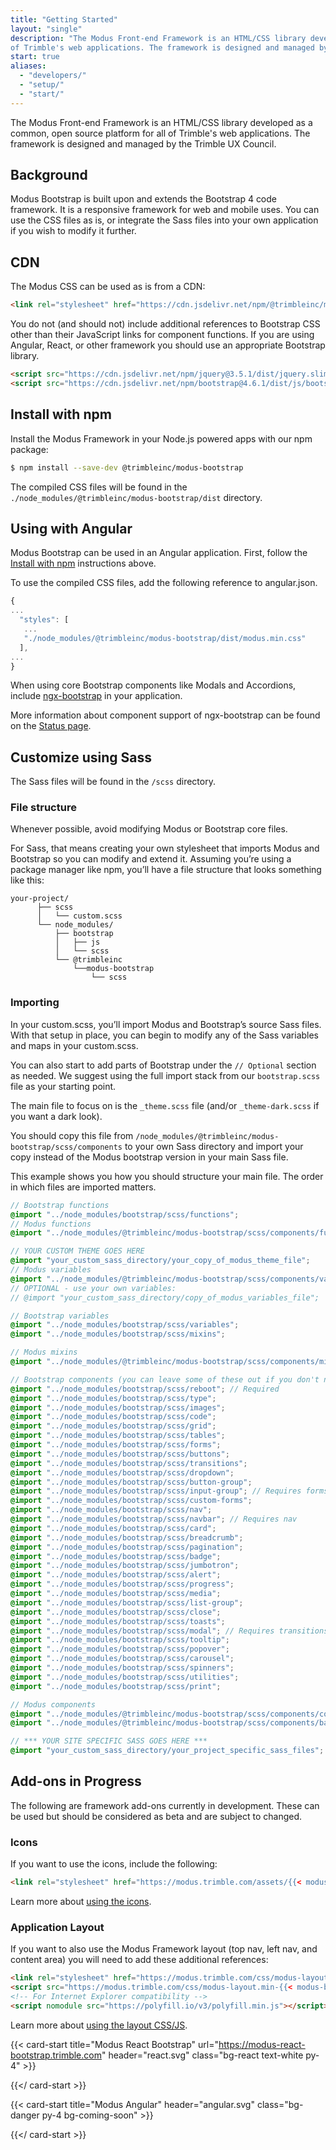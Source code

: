 ```yaml
---
title: "Getting Started"
layout: "single"
description: "The Modus Front-end Framework is an HTML/CSS library developed as a common, open source platform for all
of Trimble's web applications. The framework is designed and managed by the Trimble UX Council."
start: true
aliases:
  - "developers/"
  - "setup/"
  - "start/"
---
```


The Modus Front-end Framework is an HTML/CSS library developed as a common, open source platform for all of Trimble's web applications. The framework is designed and managed by the Trimble UX Council.

## Background

Modus Bootstrap is built upon and extends the Bootstrap 4 code framework. It is a responsive framework for web and mobile uses. You can use the CSS files as is, or integrate the Sass files into your own application if you wish to modify it further.

## CDN

The Modus CSS can be used as is from a CDN:

```html
<link rel="stylesheet" href="https://cdn.jsdelivr.net/npm/@trimbleinc/modus-bootstrap@{{< modus-bootstrap-version >}}/dist/modus.min.css">
```

You do not (and should not) include additional references to Bootstrap CSS other than their JavaScript links for component functions. If you are using Angular, React, or other framework you should use an appropriate Bootstrap library.

```html
<script src="https://cdn.jsdelivr.net/npm/jquery@3.5.1/dist/jquery.slim.min.js"></script>
<script src="https://cdn.jsdelivr.net/npm/bootstrap@4.6.1/dist/js/bootstrap.bundle.min.js"></script>
```

## Install with npm

Install the Modus Framework in your Node.js powered apps with our npm package:

```bash
$ npm install --save-dev @trimbleinc/modus-bootstrap
```

The compiled CSS files will be found in the `./node_modules/@trimbleinc/modus-bootstrap/dist` directory.

## Using with Angular

Modus Bootstrap can be used in an Angular application. First, follow the [Install with npm](#install-with-npm) instructions above.

To use the compiled CSS files, add the following reference to angular.json.

```javascript
{
...
  "styles": [
   ...
   "./node_modules/@trimbleinc/modus-bootstrap/dist/modus.min.css"
  ],
...
}
```

When using core Bootstrap components like Modals and Accordions, include [ngx-bootstrap](https://valor-software.com/ngx-bootstrap/) in your application.

More information about component support of ngx-bootstrap can be found on the [Status page](/status/).

## Customize using Sass

The Sass files will be found in the `/scss` directory.

### File structure

Whenever possible, avoid modifying Modus or Bootstrap core files.

For Sass, that means creating your own stylesheet that imports Modus and Bootstrap so you can modify and extend it. Assuming you’re using a package manager like npm, you’ll have a file structure that looks something like this:

```text
your-project/
      ├── scss
      │   └── custom.scss
      └── node_modules/
          ├── bootstrap
          │   ├── js
          │   └── scss
          └── @trimbleinc
              └──modus-bootstrap
                  └── scss
```

### Importing

In your custom.scss, you’ll import Modus and Bootstrap’s source Sass files. With that setup in place, you can begin to modify any of the Sass variables and maps in your custom.scss.

You can also start to add parts of Bootstrap under the `// Optional` section as needed. We suggest using the full import stack from our `bootstrap.scss` file as your starting point.

The main file to focus on is the `_theme.scss` file (and/or `_theme-dark.scss` if you want a dark look).

You should copy this file from `/node_modules/@trimbleinc/modus-bootstrap/scss/components` to your own Sass directory and import your copy instead of the Modus bootstrap version in your main Sass file.

This example shows you how you should structure your main file. The order in which files are imported matters.

```scss
// Bootstrap functions
@import "../node_modules/bootstrap/scss/functions";
// Modus functions
@import "../node_modules/@trimbleinc/modus-bootstrap/scss/components/functions";

// YOUR CUSTOM THEME GOES HERE
@import "your_custom_sass_directory/your_copy_of_modus_theme_file";
// Modus variables
@import "../node_modules/@trimbleinc/modus-bootstrap/scss/components/variables";
// OPTIONAL - use your own variables:
// @import "your_custom_sass_directory/copy_of_modus_variables_file";

// Bootstrap variables
@import "../node_modules/bootstrap/scss/variables";
@import "../node_modules/bootstrap/scss/mixins";

// Modus mixins
@import "../node_modules/@trimbleinc/modus-bootstrap/scss/components/mixins";

// Bootstrap components (you can leave some of these out if you don't need them)
@import "../node_modules/bootstrap/scss/reboot"; // Required
@import "../node_modules/bootstrap/scss/type";
@import "../node_modules/bootstrap/scss/images";
@import "../node_modules/bootstrap/scss/code";
@import "../node_modules/bootstrap/scss/grid";
@import "../node_modules/bootstrap/scss/tables";
@import "../node_modules/bootstrap/scss/forms";
@import "../node_modules/bootstrap/scss/buttons";
@import "../node_modules/bootstrap/scss/transitions";
@import "../node_modules/bootstrap/scss/dropdown";
@import "../node_modules/bootstrap/scss/button-group";
@import "../node_modules/bootstrap/scss/input-group"; // Requires forms
@import "../node_modules/bootstrap/scss/custom-forms";
@import "../node_modules/bootstrap/scss/nav";
@import "../node_modules/bootstrap/scss/navbar"; // Requires nav
@import "../node_modules/bootstrap/scss/card";
@import "../node_modules/bootstrap/scss/breadcrumb";
@import "../node_modules/bootstrap/scss/pagination";
@import "../node_modules/bootstrap/scss/badge";
@import "../node_modules/bootstrap/scss/jumbotron";
@import "../node_modules/bootstrap/scss/alert";
@import "../node_modules/bootstrap/scss/progress";
@import "../node_modules/bootstrap/scss/media";
@import "../node_modules/bootstrap/scss/list-group";
@import "../node_modules/bootstrap/scss/close";
@import "../node_modules/bootstrap/scss/toasts";
@import "../node_modules/bootstrap/scss/modal"; // Requires transitions
@import "../node_modules/bootstrap/scss/tooltip";
@import "../node_modules/bootstrap/scss/popover";
@import "../node_modules/bootstrap/scss/carousel";
@import "../node_modules/bootstrap/scss/spinners";
@import "../node_modules/bootstrap/scss/utilities";
@import "../node_modules/bootstrap/scss/print";

// Modus components
@import "../node_modules/@trimbleinc/modus-bootstrap/scss/components/controls";
@import "../node_modules/@trimbleinc/modus-bootstrap/scss/components/base";

// *** YOUR SITE SPECIFIC SASS GOES HERE ***
@import "your_custom_sass_directory/your_project_specific_sass_files";
```

## Add-ons in Progress

The following are framework add-ons currently in development. These can be used but should be considered as beta and are subject to changed.

### Icons

If you want to use the icons, include the following:

```html
<link rel="stylesheet" href="https://modus.trimble.com/assets/{{< modus-icons-version >}}/fonts/modus-icons.css">
```

Learn more about [using the icons](/foundations/icons/).

### Application Layout

If you want to also use the Modus Framework layout (top nav, left nav, and content area) you will need to add these additional references:

```html
<link rel="stylesheet" href="https://modus.trimble.com/css/modus-layout.min-{{< modus-bootstrap-version >}}.css">
<script src="https://modus.trimble.com/css/modus-layout.min-{{< modus-bootstrap-version >}}.js"></script>
<!-- For Internet Explorer compatibility -->
<script nomodule src="https://polyfill.io/v3/polyfill.min.js"></script>
```

Learn more about [using the layout CSS/JS](/layout/).

<div class="row mt-5">

{{< card-start title="Modus React Bootstrap" url="https://modus-react-bootstrap.trimble.com" header="react.svg" class="bg-react text-white py-4" >}}

{{</ card-start >}}

{{< card-start title="Modus Angular" header="angular.svg" class="bg-danger py-4 bg-coming-soon" >}}

{{</ card-start >}}

</div>
